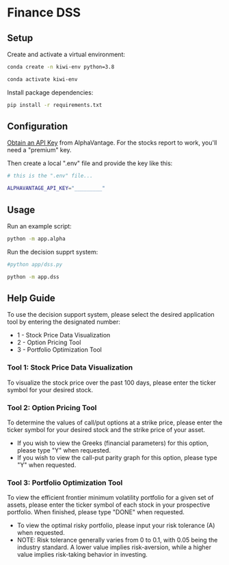 # Finance DSS
## Setup


Create and activate a virtual environment:


```sh 
conda create -n kiwi-env python=3.8

conda activate kiwi-env
```

Install package dependencies:

```sh
pip install -r requirements.txt
```

## Configuration


[Obtain an API Key](https://www.alphavantage.co/support/#api-key) from AlphaVantage. For the stocks report to work, you'll need a "premium" key.

Then create a local ".env" file and provide the key like this:

```sh
# this is the ".env" file...

ALPHAVANTAGE_API_KEY="_________"
```


## Usage

Run an example script:

```sh
python -m app.alpha
```

Run the decision supprt system:

```sh
#python app/dss.py

python -m app.dss
```

## Help Guide

To use the decision support system, please select the desired application tool by entering the designated number:
* 1 - Stock Price Data Visualization
* 2 - Option Pricing Tool
* 3 - Portfolio Optimization Tool

### Tool 1: Stock Price Data Visualization
To visualize the stock price over the past 100 days, please enter the ticker symbol for your desired stock.

### Tool 2: Option Pricing Tool
To determine the values of call/put options at a strike price, please enter the ticker symbol for your desired stock and the strike price of your asset.
* If you wish to view the Greeks (financial parameters) for this option, please type "Y" when requested.
* If you wish to view the call-put parity graph for this option, please type "Y" when requested.

### Tool 3: Portfolio Optimization Tool
To view the efficient frontier minimum volatility portfolio for a given set of assets, please enter the ticker symbol of each stock in your prospective portfolio. When finished, please type "DONE" when requested.
* To view the optimal risky portfolio, please input your risk tolerance (A) when requested.
* NOTE: Risk tolerance generally varies from 0 to 0.1, with 0.05 being the industry standard. A lower value implies risk-aversion, while a higher value implies risk-taking behavior in investing.
